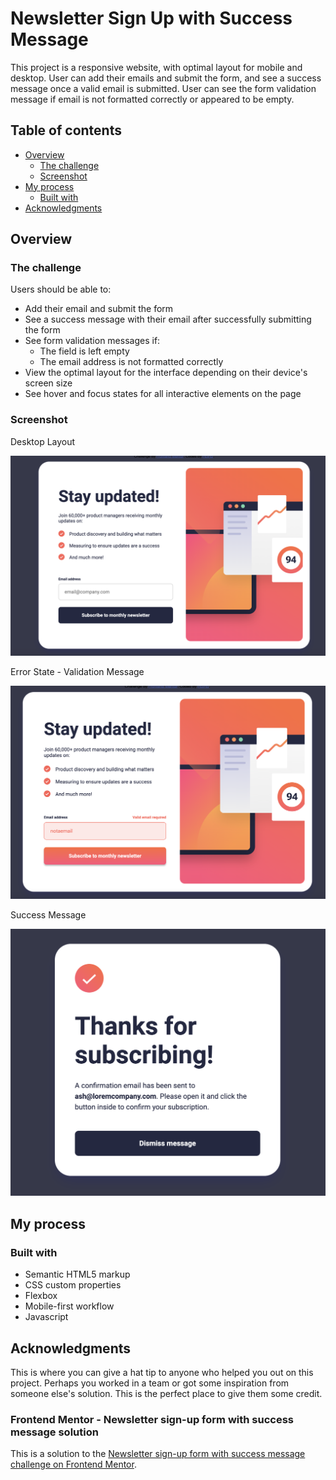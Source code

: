 # Newsletter Sign Up with Success Message

This project is a responsive website, with optimal layout for mobile and desktop. User can add their emails and submit the form, and see a success message once a valid email is submitted. User can see the form validation message if email is not formatted correctly or appeared to be empty.

## Table of contents

- [Overview](#overview)
  - [The challenge](#the-challenge)
  - [Screenshot](#screenshot)
- [My process](#my-process)
  - [Built with](#built-with)
- [Acknowledgments](#acknowledgments)

## Overview

### The challenge

Users should be able to:

- Add their email and submit the form
- See a success message with their email after successfully submitting the form
- See form validation messages if:
  - The field is left empty
  - The email address is not formatted correctly
- View the optimal layout for the interface depending on their device's screen size
- See hover and focus states for all interactive elements on the page

### Screenshot

Desktop Layout

![](./screenshot-form.png)

Error State - Validation Message

![](./screenshot-validationmsg.png)

Success Message

![](./screenshot-successmsg.png)


## My process

### Built with

- Semantic HTML5 markup
- CSS custom properties
- Flexbox
- Mobile-first workflow
- Javascript

## Acknowledgments

This is where you can give a hat tip to anyone who helped you out on this project. Perhaps you worked in a team or got some inspiration from someone else's solution. This is the perfect place to give them some credit.

### Frontend Mentor - Newsletter sign-up form with success message solution

This is a solution to the [Newsletter sign-up form with success message challenge on Frontend Mentor](https://www.frontendmentor.io/challenges/newsletter-signup-form-with-success-message-3FC1AZbNrv).